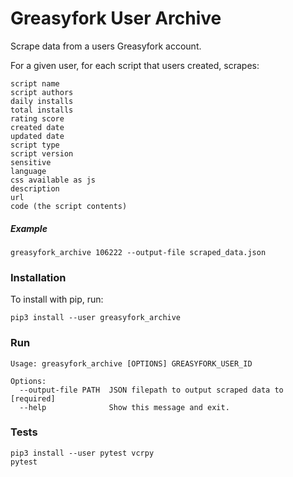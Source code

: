 # Greasyfork User Archive

Scrape data from a users Greasyfork account.

For a given user, for each script that users created, scrapes:

```
script name
script authors
daily installs
total installs
rating score
created date
updated date
script type
script version
sensitive
language
css available as js
description
url
code (the script contents)
```

##### Example

`greasyfork_archive 106222 --output-file scraped_data.json`

### Installation

To install with pip, run:

    pip3 install --user greasyfork_archive

### Run

```
Usage: greasyfork_archive [OPTIONS] GREASYFORK_USER_ID

Options:
  --output-file PATH  JSON filepath to output scraped data to  [required]
  --help              Show this message and exit.
```

### Tests

```
pip3 install --user pytest vcrpy
pytest
```
